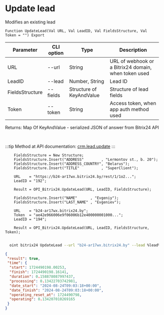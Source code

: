 ﻿---
sidebar_position: 5
---

# Update lead
 Modifies an existing lead



`Function UpdateLead(Val URL, Val LeadID, Val FieldsStructure, Val Token = "") Export`

  | Parameter | CLI option | Type | Description |
  |-|-|-|-|
  | URL | --url | String | URL of webhook or a Bitrix24 domain, when token used |
  | LeadID | --lead | Number, String | Lead ID |
  | FieldsStructure | --fields | Structure of KeyAndValue | Structure of lead fields |
  | Token | --token | String | Access token, when app auth method used |

  
  Returns:  Map Of KeyAndValue - serialized JSON of answer from Bitrix24 API

<br/>

:::tip
Method at API documentation: [crm.lead.update](https://dev.1c-bitrix.ru/rest_help/crm/leads/crm_lead_update.php)
:::
<br/>


```bsl title="Code example"
    FieldsStructure = New Structure;
    FieldsStructure.Insert("ADDRESS"        , "Lermontov st., b. 20");
    FieldsStructure.Insert("ADDRESS_COUNTRY", "Belarus");
    FieldsStructure.Insert("TITLE"          , "SuperClient");

    URL    = "https://b24-ar17wx.bitrix24.by/rest/1/1o2...";
    LeadID = "192";

    Result = OPI_Bitrix24.UpdateLead(URL, LeadID, FieldsStructure);

    FieldsStructure.Insert("NAME"      , "Evgeniy");
    FieldsStructure.Insert("LAST_NAME" , "Evgeniev");

    URL    = "b24-ar17wx.bitrix24.by";
    Token  = "ae42e966006e9f06006b12e400000001000...";
    LeadID = "194";

    Result = OPI_Bitrix24.UpdateLead(URL, LeadID, FieldsStructure, Token);
```



```sh title="CLI command example"
    
  oint bitrix24 UpdateLead --url "b24-ar17wx.bitrix24.by" --lead %lead% --fields %fields% --token "ec4dc366006e9f06006b12e400000001000..."

```

```json title="Result"
{
 "result": true,
 "time": {
  "start": 1724490198.00253,
  "finish": 1724490198.16141,
  "duration": 0.158878087997437,
  "processing": 0.13422703742981,
  "date_start": "2024-08-24T09:03:18+00:00",
  "date_finish": "2024-08-24T09:03:18+00:00",
  "operating_reset_at": 1724490798,
  "operating": 0.134207010269165
 }
}
```
